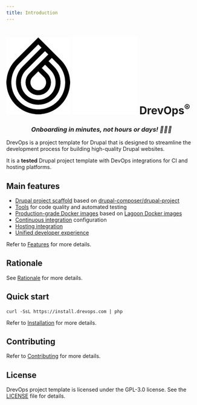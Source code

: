```yaml
---
title: Introduction
---
```


<h1 class="hero-title">
  <img src="assets/logo-black.png#only-light" alt="DrevOps Logo" />
  <img src="assets/logo-white.png#only-dark" alt="DrevOps Logo" />
  <span>DrevOps<sup>&reg;</sup></span>
</h1>

<h3 align="center"><em>Onboarding in minutes, not hours or days! 🚀🚀🚀</em></h3>

DrevOps is a project template for Drupal that is designed to streamline
the development process for building high-quality Drupal websites.

It is a **tested** Drupal project template with DevOps integrations for CI and
hosting platforms.

## Main features

- [Drupal project scaffold](drupal) based
  on [drupal-composer/drupal-project](https://github.com/drupal-composer/drupal-project)
- [Tools](tools) for code quality and automated testing
- [Production-grade Docker images](tools/docker) based
  on [Lagoon Docker images](https://github.com/uselagoon/lagoon-images)
- [Continuous integration](integrations/ci) configuration
- [Hosting integration](integrations/hosting)
- [Unified developer experience](workflows)

Refer to [Features](introduction/features.md) for more details.

## Rationale

See [Rationale](introduction/rationale.md) for more details.

## Quick start

    curl -SsL https://install.drevops.com | php

Refer to [Installation](introduction/installation.md) for more details.

## Contributing

Refer to [Contributing](contributing/README.md) for more details.

## License

DrevOps project template is licensed under the GPL-3.0 license. See
the [LICENSE](../../../../LICENSE) file for details.

